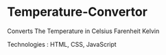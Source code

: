 # Temperature-Convertor
Converts The Temperature in Celsius Farenheit Kelvin

Technologies : HTML, CSS, JavaScript
